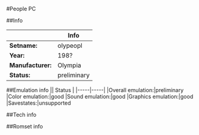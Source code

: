 #People PC

##Info

||Info|
|-----|-----|
|**Setname:**|olypeopl
|**Year:**|198?
|**Manufacturer:**|Olympia
|**Status:**|preliminary

##Emulation info
|| Status |
|-----|-----|
|Overall emulation:|preliminary
|Color emulation:|good
|Sound emulation:|good
|Graphics emulation:|good
|Savestates:|unsupported

##Tech info

##Romset info

<!--- START OF EDITED COMMENT DO NOT TOUCH TEXT ABOVE-->
